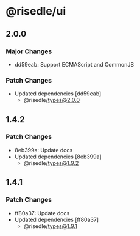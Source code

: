 # @risedle/ui

## 2.0.0

### Major Changes

-   dd59eab: Support ECMAScript and CommonJS

### Patch Changes

-   Updated dependencies [dd59eab]
    -   @risedle/types@2.0.0

## 1.4.2

### Patch Changes

-   8eb399a: Update docs
-   Updated dependencies [8eb399a]
    -   @risedle/types@1.9.2

## 1.4.1

### Patch Changes

-   ff80a37: Update docs
-   Updated dependencies [ff80a37]
    -   @risedle/types@1.9.1
